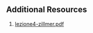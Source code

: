 ## Additional Resources

1. [lezione4-zillmer.pdf](https://perso.u-cergy.fr/~atorcini/ARTICOLI/lezione4-zillmer.pdf)